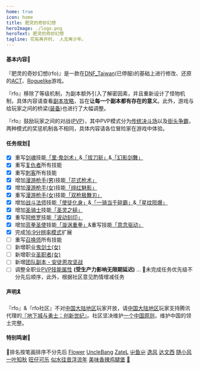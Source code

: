 ```yaml
---
home: true
icon: home
title: 肥灵的奇妙幻想
heroImage: ./logo.png
heroText: 肥灵的奇妙幻想
tagline: 花有再开时， 人无再少年。
---
```


#### 基本内容🎉
<a>『肥灵的奇妙幻想(rfo)』</a>是一款在[DNF_Taiwan](https://www.garena.tw)(已停服)的基础上进行修改、还原的[ACT](https://en.wikipedia.org/wiki/Action_game)、[Roguelike](https://en.wikipedia.org/wiki/Roguelike)游戏。

<a>『rfo』</a>移除了等级机制，为副本额外引入了解密因素，并且重新设计了怪物机制，具体内容请查看[副本攻略](https://rfo.wiki/walkthrough/dungeon-lorien.html)，旨在<a>**让每一个副本都有存在的意义**</a>。此外，游戏与给玩家之间的桥梁([装备](https://rfo.wiki/walkthrough/equipments.html))也进行了大幅调整。

<a>『rfo』</a>鼓励玩家之间的对战([PVP](https://en.wikipedia.org/wiki/Player_versus_player))，其中PVP模式分为[传统决斗场](https://rfo.wiki/#)以及[街头争霸](https://rfo.wiki/#)，两种模式的奖惩机制各不相同，具体内容请各位冒险家在游戏中体验。

#### 任务规划🥳
- [x] 重写[剑魂](https://rfo.wiki/#)技能[「里·鬼剑术」](https://rfo.wiki/#)&[「拔刀斩」](https://rfo.wiki/#)&[「幻影剑舞」](https://rfo.wiki/#)
- [x] 重写[复仇者](https://rfo.wiki/#)所有技能
- [x] 重写[刺客](https://rfo.wiki/#)所有技能
- [x] 增加[漫游枪手(男)](https://rfo.wiki/#)技能[「花式枪术」](https://rfo.wiki/#)
- [x] 增加[漫游枪手(女)](https://rfo.wiki/#)技能[「绯红魅影」](https://rfo.wiki/#)
- [x] 重写[漫游枪手(女)](https://rfo.wiki/#)技能[「双枪极舞刃」](https://rfo.wiki/#)
- [x] 增加[战斗法师](https://rfo.wiki/#)技能[「使徒化身」](https://rfo.wiki/#)&[「一骑当千碎霸」](https://rfo.wiki/#)&[「星纹陨爆」](https://rfo.wiki/#)
- [x] 增加[圣骑士](https://rfo.wiki/#)技能[「圣灵之槌」](https://rfo.wiki/#)
- [x] 重写[阿修罗](https://rfo.wiki/#)技能[「波动刻印」](https://rfo.wiki/#)
- [x] 增加[蓝拳圣使](https://rfo.wiki/#)技能[「漩涡重拳」](https://rfo.wiki/#)&重写技能[「意念驱动」](https://rfo.wiki/#)
- [x] 完成[16:9分辨率模式](https://zh.wikipedia.org/wiki/%E6%98%BE%E7%A4%BA%E5%88%86%E8%BE%A8%E7%8E%87%E5%88%97%E8%A1%A8)扩展
- [ ] 重写[召唤师](https://rfo.wiki/#)所有技能
- [ ] 新增职业[鬼剑士(女)](https://rfo.wiki/#)
- [ ] 新增职业[圣职者(女)](https://rfo.wiki/#)
- [ ] 新增[团队副本 - 安徒恩攻坚战](https://rfo.wiki/#)
- [ ] 调整全职业[PVP技能属性](https://rfo.wiki/#) **(受生产力影响无限期延迟)**
  ...
  👋未完成任务优先级不分先后顺序，此外，根据社区意见酌情增减任务

#### 声明🎗️
<a>『rfo』</a>&<a>『rfo社区』</a>不对[中国大陆地区](https://baike.baidu.com/item/中国大陆地区/55741023)玩家开放，请[中国大陆地区](https://baike.baidu.com/item/中国大陆地区/55741023)玩家支持腾讯代理的[『地下城与勇士：创新世纪』](https://dnf.qq.com)。社区坚决维护[一个中国原则](https://baike.baidu.com/item/一个中国原则/638986)，维护中国的领土完整。

#### 特别鸣谢🎁
🔔排名按笔画排序不分先后
[Flower](https://rfo.wiki/#) [UncleBang](https://rfo.wiki/#) [ZateL](https://rfo.wiki/#) [屮鱼屮](https://rfo.wiki/#14) [逸风](https://rfo.wiki/#15) [达文西](https://rfo.wiki/#16) [随小风](https://rfo.wiki/#18) [一叶知秋](https://rfo.wiki/#23) [旺仔可乐](https://rfo.wiki/#23) [似水往昔浮流年](https://rfo.wiki/#53) [美味香辣鸡腿堡](https://rfo.wiki/#72) [🍓](https://rfo.wiki/#) 
